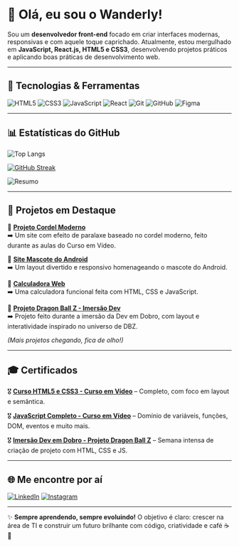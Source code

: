 # 👋 Olá, eu sou o Wanderly!

Sou um **desenvolvedor front-end** focado em criar interfaces modernas, responsivas e com aquele toque caprichado. Atualmente, estou mergulhado em **JavaScript, React.js, HTML5 e CSS3**, desenvolvendo projetos práticos e aplicando boas práticas de desenvolvimento web.

---

## 🚀 Tecnologias & Ferramentas

![HTML5](https://img.shields.io/badge/HTML5-%23E34F26.svg?style=for-the-badge&logo=html5&logoColor=white)
![CSS3](https://img.shields.io/badge/CSS3-%231572B6.svg?style=for-the-badge&logo=css3&logoColor=white)
![JavaScript](https://img.shields.io/badge/JavaScript-%23F7DF1E.svg?style=for-the-badge&logo=javascript&logoColor=black)
![React](https://img.shields.io/badge/React-%2320232a.svg?style=for-the-badge&logo=react&logoColor=%2361DAFB)
![Git](https://img.shields.io/badge/Git-%23F05033.svg?style=for-the-badge&logo=git&logoColor=white)
![GitHub](https://img.shields.io/badge/GitHub-%23121011.svg?style=for-the-badge&logo=github&logoColor=white)
![Figma](https://img.shields.io/badge/Figma-%23F24E1E.svg?style=for-the-badge&logo=figma&logoColor=white)

---

## 📊 Estatísticas do GitHub

![Top Langs](https://github-readme-stats-wheat-two-53.vercel.app/api/top-langs/?username=wanderlywrs&layout=compact&theme=radical)

[![GitHub Streak](https://streak-stats.demolab.com?user=wanderlywrs&theme=radical&hide_border=true)](https://git.io/streak-stats)

![Resumo](http://github-profile-summary-cards.vercel.app/api/cards/profile-details?username=wanderlywrs&theme=2077)

---

## 📌 Projetos em Destaque

🔹 [**Projeto Cordel Moderno**](https://wanderlywrs.github.io/projedo-cordel)  
➡️ Um site com efeito de paralaxe baseado no cordel moderno, feito durante as aulas do Curso em Vídeo.

🔹 [**Site Mascote do Android**](https://wanderlywrs.github.io/site-mascote-do-android)  
➡️ Um layout divertido e responsivo homenageando o mascote do Android.

🔹 [**Calculadora Web**](https://wanderlywrs.github.io/calculadora)  
➡️ Uma calculadora funcional feita com HTML, CSS e JavaScript.

🔹 [**Projeto Dragon Ball Z - Imersão Dev**](https://wanderlywrs.github.io/imersao-dev-em-dobro/)  
➡️ Projeto feito durante a imersão da Dev em Dobro, com layout e interatividade inspirado no universo de DBZ.

_(Mais projetos chegando, fica de olho!)_

---

## 🎓 Certificados

🎖️ [**Curso HTML5 e CSS3 - Curso em Vídeo**](#) – Completo, com foco em layout e semântica.

🎖️ [**JavaScript Completo - Curso em Vídeo**](#) – Domínio de variáveis, funções, DOM, eventos e muito mais.

🎖️ [**Imersão Dev em Dobro - Projeto Dragon Ball Z**](https://drive.google.com/drive/folders/1cq4JGocy8AsGY4s7Nn7EfyzhacrHMTur) – Semana intensa de criação de projeto com HTML, CSS e JS.

---

## 🌐 Me encontre por aí

[![LinkedIn](https://img.shields.io/badge/-LinkedIn-blue?style=for-the-badge&logo=Linkedin&logoColor=white)](https://linkedin.com/in/SEU-LINKEDIN)
[![Instagram](https://img.shields.io/badge/-Instagram-E4405F?style=for-the-badge&logo=instagram&logoColor=white)](https://instagram.com/SEU-INSTAGRAM)

---

✨ **Sempre aprendendo, sempre evoluindo!** O objetivo é claro: crescer na área de TI e construir um futuro brilhante com código, criatividade e café ☕🚀
